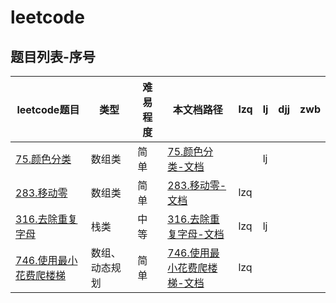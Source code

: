 # leetcode

## 题目列表-序号

| leetcode题目 | 类型 | 难易程度 | 本文档路径 |lzq | lj | djj | zwb |
|---|---|---|---|---|---|---|---|
| [75.颜色分类](https://leetcode-cn.com/problems/sort-colors/) |数组类|简单|[75.颜色分类-文档](/leetcode/75.颜色分类.md)| | lj |  |  |
| [283.移动零](https://leetcode-cn.com/problems/move-zeroes/) |数组类|简单|[283.移动零-文档](/leetcode/283.移动零.md)|lzq | | | |
| [316.去除重复字母](https://leetcode-cn.com/problems/remove-duplicate-letters/) |栈类|中等|[316.去除重复字母-文档](/leetcode/316.去除重复字母.md)| lzq | lj | | |
| [746.使用最小花费爬楼梯](https://leetcode-cn.com/problems/min-cost-climbing-stairs/) |数组、动态规划|简单|[746.使用最小花费爬楼梯-文档](/leetcode/746.使用最小花费爬楼梯.md)| lzq |  | | |

